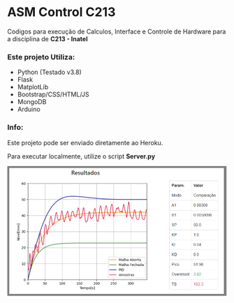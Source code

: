 # ASM Control C213

Codigos para execução de Calculos, Interface e Controle de Hardware para a disciplina de  **C213 - Inatel**

### Este projeto Utiliza:
- Python (Testado v3.8)
- Flask
- MatplotLib
- Bootstrap/CSS/HTML/JS
- MongoDB
- Arduino

### Info:
Este projeto pode ser enviado diretamente ao Heroku.

Para executar localmente, utilize o script **Server.py**


![alt text](static/resultados.png)

